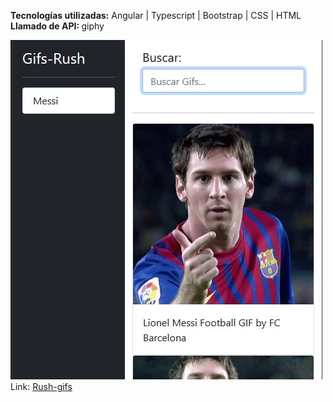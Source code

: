 <b>Tecnologías utilizadas:</b> Angular | Typescript | Bootstrap | CSS | HTML <br>
<b>Llamado de API: </b>giphy<br>

<div>
    <img src="https://github.com/rush71/files/blob/main/gifs_rush.jpg" alt=""> <br>
    Link: <a href="https://rush-gifs.netlify.app/">Rush-gifs</a>
</div>

